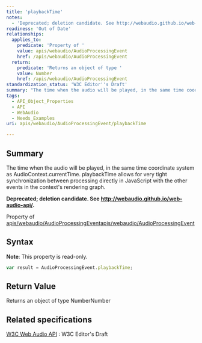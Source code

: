 ```yaml
---
title: 'playbackTime'
notes:
  - 'Deprecated; deletion candidate. See http://webaudio.github.io/web-audio-api/.'
readiness: 'Out of Date'
relationships:
  applies_to:
    predicate: 'Property of '
    value: apis/webaudio/AudioProcessingEvent
    href: /apis/webaudio/AudioProcessingEvent
  return:
    predicate: 'Returns an object of type '
    value: Number
    href: /apis/webaudio/AudioProcessingEvent
standardization_status: 'W3C Editor''s Draft'
summary: "The time when the audio will be played, in the same time coordinate system as AudioContext.currentTime. playbackTime allows for very tight synchronization between processing directly in JavaScript with the other events in the context's rendering graph.\n"
tags:
  - API_Object_Properties
  - API
  - WebAudio
  - Needs_Examples
uri: apis/webaudio/AudioProcessingEvent/playbackTime

---
```

## Summary

The time when the audio will be played, in the same time coordinate system as AudioContext.currentTime. playbackTime allows for very tight synchronization between processing directly in JavaScript with the other events in the context's rendering graph.

**Deprecated; deletion candidate. See <http://webaudio.github.io/web-audio-api/>.**

Property of [apis/webaudio/AudioProcessingEvent](/apis/webaudio/AudioProcessingEvent)[apis/webaudio/AudioProcessingEvent](/apis/webaudio/AudioProcessingEvent)

## Syntax

**Note**: This property is read-only.

``` js
var result = AudioProcessingEvent.playbackTime;
```

## Return Value

Returns an object of type NumberNumber

## Related specifications

[W3C Web Audio API](http://webaudio.github.io/web-audio-api/)
:   W3C Editor's Draft
